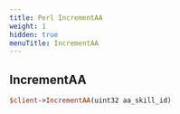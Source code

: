 ```yaml
---
title: Perl IncrementAA
weight: 1
hidden: true
menuTitle: IncrementAA
---
```

## IncrementAA
```perl
$client->IncrementAA(uint32 aa_skill_id)
```